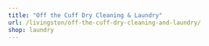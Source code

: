```yaml
---
title: "Off the Cuff Dry Cleaning & Laundry"
url: /livingston/off-the-cuff-dry-cleaning-and-laundry/
shop: laundry
---
```

